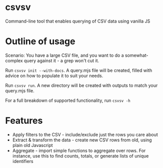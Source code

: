 # csvsv
Command-line tool that enables querying of CSV data using vanilla JS

# Outline of usage
Scenario: You have a large CSV file, and you want to do a somewhat-complex query against it - a grep won't cut it.

Run `csvsv init --with-docs`. A query.mjs file will be created, filled with advice on how to populate it to suit your needs.

Run `csvsv run`. A new directory will be created with outputs to match your query.mjs file.

For a full breakdown of supported functionality, run `csvsv -h`

# Features
 - Apply filters to the CSV - include/exclude just the rows you care about
 - Extract & transform the data - create new CSV rows from old, using plain old Javascript
 - Aggregate - import simple functions to aggregate over rows. For instance, use this to find counts, totals, or generate lists of unique identifiers